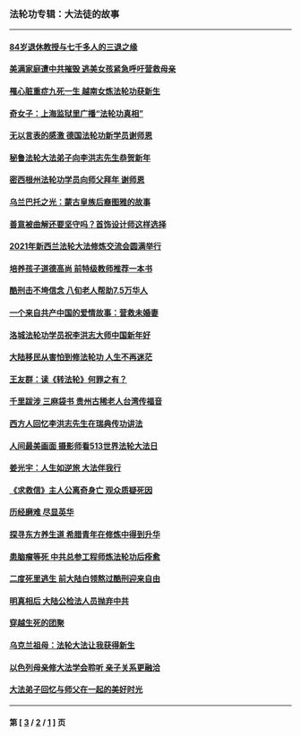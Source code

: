 ### 法轮功专辑：大法徒的故事
---
#### [84岁退休教授与七千多人的三退之缘](../../pages/nf1147481/n13796650.md?12190430) 
#### [美满家庭遭中共摧毁 逃美女孩紧急呼吁营救母亲](../../pages/nf1147481/n13792859.md?12190430) 
#### [罹心脏重症九死一生 越南女炼法轮功获新生](../../pages/nf1147481/n13732766.md?12190430) 
#### [奇女子：上海监狱里广播“法轮功真相”](../../pages/nf1147481/n13726443.md?12190430) 
#### [无以言表的感激 德国法轮功新学员谢师恩](../../pages/nf1147481/n13543790.md?12190430) 
#### [秘鲁法轮大法弟子向李洪志先生恭贺新年](../../pages/nf1147481/n13540182.md?12190430) 
#### [密西根州法轮功学员向师父拜年 谢师恩](../../pages/nf1147481/n13538183.md?12190430) 
#### [乌兰巴托之光：蒙古皇族后裔图雅的故事](../../pages/nf1147481/n13155759.md?12190430) 
#### [善意被曲解还要坚守吗？首饰设计师这样选择](../../pages/nf1147481/n13077575.md?12190430) 
#### [2021年新西兰法轮大法修炼交流会圆满举行](../../pages/nf1147481/n13033149.md?12190430) 
#### [培养孩子道德高尚 前特级教师推荐一本书](../../pages/nf1147481/n12938640.md?12190430) 
#### [酷刑击不垮信念 八旬老人帮助7.5万华人](../../pages/nf1147481/n12880712.md?12190430) 
#### [一个来自共产中国的爱情故事：营救未婚妻](../../pages/nf1147481/n12778386.md?12190430) 
#### [洛城法轮功学员祝李洪志大师中国新年好](../../pages/nf1147481/n12724685.md?12190430) 
#### [大陆移民从害怕到修法轮功 人生不再迷茫](../../pages/nf1147481/n12414325.md?12190430) 
#### [王友群：读《转法轮》何罪之有？](../../pages/nf1147481/n12408647.md?12190430) 
#### [千里跋涉 三麻袋书 贵州古稀老人台湾传福音](../../pages/nf1147481/n12198750.md?12190430) 
#### [西方人回忆李洪志先生在瑞典传功讲法](../../pages/nf1147481/n12099607.md?12190430) 
#### [人间最美画面 摄影师看513世界法轮大法日](../../pages/nf1147481/n12094118.md?12190430) 
#### [姜光宇：人生如逆旅 大法伴我行](../../pages/nf1147481/n12088664.md?12190430) 
#### [《求救信》主人公离奇身亡 观众质疑死因](../../pages/nf1147481/n11845215.md?12190430) 
#### [历经磨难 尽显英华](../../pages/nf1147481/n11723297.md?12190430) 
#### [探寻东方养生道 希腊青年在修炼中得到升华](../../pages/nf1147481/n11494502.md?12190430) 
#### [患脑瘤等死 中共总参工程师炼法轮功后痊愈](../../pages/nf1147481/n11466682.md?12190430) 
#### [二度死里逃生 前大陆白领熬过酷刑迎来自由](../../pages/nf1147481/n11368594.md?12190430) 
#### [明真相后 大陆公检法人员抛弃中共](../../pages/nf1147481/n11358618.md?12190430) 
#### [穿越生死的团聚](../../pages/nf1147481/n11258922.md?12190430) 
#### [乌克兰祖母：法轮大法让我获得新生](../../pages/nf1147481/n11269457.md?12190430) 
#### [以色列母亲修大法学会聆听 亲子关系更融洽](../../pages/nf1147481/n11268195.md?12190430) 
#### [大法弟子回忆与师父在一起的美好时光](../../pages/nf1147481/n11267759.md?12190430) 

---
#### 第 [ [3](./3.md?12190430) / [2](./2.md?12190430) / [1](./1.md?12190430) ] 页
